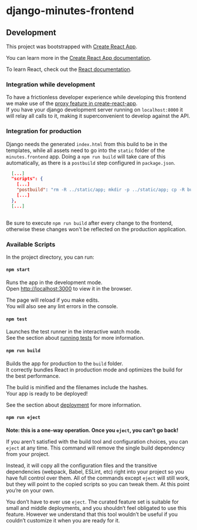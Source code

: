 # django-minutes-frontend

## Development

This project was bootstrapped with [Create React App](https://github.com/facebook/create-react-app).

You can learn more in the [Create React App documentation](https://facebook.github.io/create-react-app/docs/getting-started).

To learn React, check out the [React documentation](https://reactjs.org/).

### Integration while development

To have a frictionless developer experience while developing this frontend we make use of the 
[proxy feature in create-react-app](https://create-react-app.dev/docs/proxying-api-requests-in-development/).  
If you have your django development server running on `localhost:8000` it will relay all calls to it, making it superconvenient to 
develop against the API.

### Integration for production

Django needs the generated `index.html` from this build to be in the templates, while all assets
need to go into the `static` folder of the `minutes.frontend` app. Doing a `npm run build` will take 
care of this automatically, as there is a `postbuild` step configured in `package.json`.
```json
  [...]
  "scripts": {
    [...]
    "postbuild": "rm -R ../static/app; mkdir -p ../static/app; cp -R build/* ../static/app &&  cp build/index.html ../templates/minutes/frontend/",
    [...]
  },
  [...]
  
```
Be sure to execute `npm run build` after every change to the frontend, otherwise these changes won't be reflected on
the production application.

### Available Scripts

In the project directory, you can run:

#### `npm start`

Runs the app in the development mode.<br />
Open [http://localhost:3000](http://localhost:3000) to view it in the browser.

The page will reload if you make edits.<br />
You will also see any lint errors in the console.

#### `npm test`

Launches the test runner in the interactive watch mode.<br />
See the section about [running tests](https://facebook.github.io/create-react-app/docs/running-tests) for more information.

#### `npm run build`

Builds the app for production to the `build` folder.<br />
It correctly bundles React in production mode and optimizes the build for the best performance.

The build is minified and the filenames include the hashes.<br />
Your app is ready to be deployed!

See the section about [deployment](https://facebook.github.io/create-react-app/docs/deployment) for more information.

#### `npm run eject`

**Note: this is a one-way operation. Once you `eject`, you can’t go back!**

If you aren’t satisfied with the build tool and configuration choices, you can `eject` at any time. This command will remove the single build dependency from your project.

Instead, it will copy all the configuration files and the transitive dependencies (webpack, Babel, ESLint, etc) right into your project so you have full control over them. All of the commands except `eject` will still work, but they will point to the copied scripts so you can tweak them. At this point you’re on your own.

You don’t have to ever use `eject`. The curated feature set is suitable for small and middle deployments, and you shouldn’t feel obligated to use this feature. However we understand that this tool wouldn’t be useful if you couldn’t customize it when you are ready for it.
